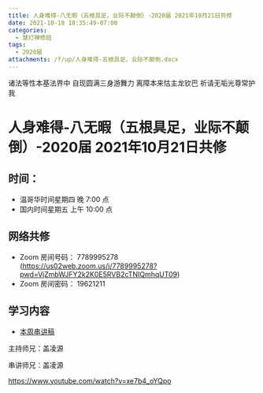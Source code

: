 ```yaml
---
title: 人身难得-八无暇（五根具足，业际不颠倒）-2020届 2021年10月21日共修
date: 2021-10-18 18:35:49-07:00
categories:
  - 慧灯禅修班
tags:
  - 2020届
attachments: /f/up/人身难得-五根具足，业际不颠倒.docx
---
```

诸法等性本基法界中 自现圆满三身游舞力 
离障本来怙主龙钦巴 祈请无垢光尊常护我

# 人身难得-八无暇（五根具足，业际不颠倒）-2020届 2021年10月21日共修

## 时间：

* 温哥华时间星期四 晚 7:00 点
* 国内时间星期五 上午 10:00 点

## 网络共修

* Zoom 房间号码： 7789995278 (<https://us02web.zoom.us/j/7789995278?pwd=VjZmbWJFY2k2K0E5RVB2cTNIQmhqUT09>)
* Zoom 房间密码： 19621211

## 学习内容

* [本周串讲稿](/f/up/人身难得-五根具足，业际不颠倒.docx)

主持师兄：盖凌源

串讲师兄：盖凌源

<https://www.youtube.com/watch?v=xe7b4_oYQpo>